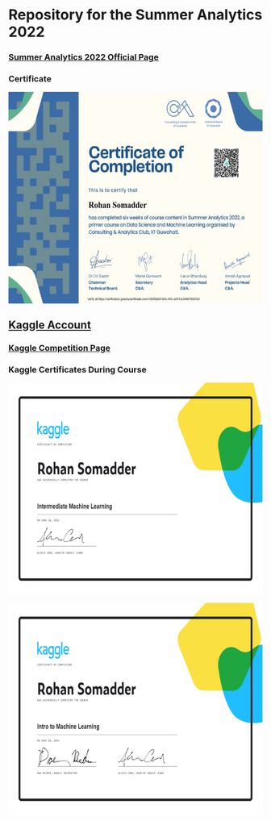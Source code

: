 # Repository for the Summer Analytics 2022
### [Summer Analytics 2022 Official Page](https://iitg.ac.in/sa/caciitg/sa22/)

### Certificate

<img align = "center" src="Certificate_Small.jpg" width="654" height = "420" />

## [Kaggle Account](https://www.kaggle.com/rohansomadder)
### [Kaggle Competition Page](https://www.kaggle.com/competitions/sa2022)

### Kaggle Certificates During Course

<img align = "center" src="Intermediate_Machine_Learning.png" width="654" height = "420" />
<br></br>
<img align = "center" src="Intro_to_Machine_Learning.png" width="654" height = "420" />